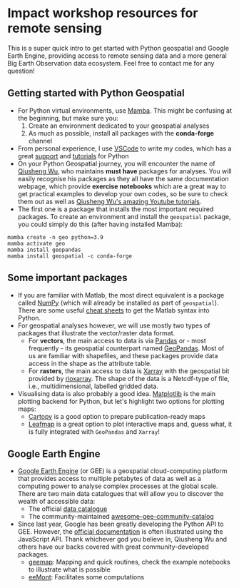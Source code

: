 # Impact workshop resources for remote sensing

This is a super quick intro to get started with Python geospatial and Google Earth Engine, providing access to remote sensing data and a more general Big Earth Observation data ecosystem. Feel free to contact me for any question! 



## Getting started with Python Geospatial

- For Python virtual environments, use [Mamba](http://mamba.readthedocs.io). This might be confusing at the beginning, but make sure you:
    1. Create an environment dedicated to your geospatial analyses
    2. As much as possible, install all packages with the **conda-forge** channel
- From personal experience, I use [VSCode](https://code.visualstudio.com) to write my codes, which has a great [support](https://code.visualstudio.com/docs/languages/python) and [tutorials](https://code.visualstudio.com/docs/python/python-tutorial) for Python
- On your Python Geospatial journey, you will encounter the name of [Qiusheng Wu](https://wetlands.io), who maintains **must have** packages for analyses. You will easily recognise his packages as they all have the same documentation webpage, which provide **exercise notebooks** which are a great way to get practical examples to develop your own codes, so be sure to check them out as well as [Qiusheng Wu's amazing Youtube tutorials](https://www.youtube.com/@giswqs).
- The first one is a package that installs the most important required packages. To create an environment and install the `geospatial` package, you could simply do this (after having installed Mamba):

```
mamba create -n geo python=3.9
mamba activate geo
mamba install geopandas
mamba install geospatial -c conda-forge
```

## Some important packages

- If you are familiar with Matlab, the most direct equivalent is a package called [NumPy](https://numpy.org) (which will already be installed as part of `geospatial`). There are some useful [cheat sheets](https://mas-dse.github.io/DSE200/cheat_sheets/1_python/6_2_NumPy_for_MATLAB_users.pdf) to get the Matlab syntax into Python. 
- For geospatial analyses however, we will use mostly two types of packages that illustrate the vector/raster data format. 
  - For **vectors**, the main access to data is via [Pandas](https://pandas.pydata.org/docs/) or - most frequently - its geospatial counterpart named [GeoPandas](https://geopandas.org/en/stable/docs.html). Most of us are familiar with shapefiles, and these packages provide data access in the shape as the attribute table. 
  - For **rasters**, the main access to data is [Xarray](https://docs.xarray.dev/en/stable/) with the geospatial bit provided by [rioxarray](https://corteva.github.io/rioxarray/stable/). The shape of the data is a Netcdf-type of file, i.e., multidimensional, labelled gridded data. 
- Visualising data is also probably a good idea. [Matplotlib](https://matplotlib.org) is the main plotting backend for Python, but let's highlight two options for plotting maps:
  - [Cartopy](https://scitools.org.uk/cartopy/docs/latest/) is a good option to prepare publication-ready maps 
  - [Leafmap](https://leafmap.org) is a great option to plot interactive maps and, guess what, it is fully integrated with `GeoPandas` and `Xarray`! 

## Google Earth Engine 

- [Google Earth Engine](https://earthengine.google.com) (or GEE) is a geospatial cloud-computing platform that provides access to multiple petabytes of data as well as a computing power to analyse complex processes at the global scale. There are two main data catalogues that will allow you to discover the wealth of accessible data:
  - The official [data catalogue](https://developers.google.com/earth-engine/datasets)
  - The community-maintained [awesome-gee-community-catalog](https://gee-community-catalog.org)
- Since last year, Google has been greatly developing the Python API to GEE. However, the [official documentation](https://developers.google.com/earth-engine/guides) is often illustrated using the JavaScript API. Thank whichever god you believe in, Qiusheng Wu and others have our backs covered with great community-developed packages.
  - [geemap](https://geemap.org): Mapping and quick routines, check the example notebooks to illustrate what is possible 
  - [eeMont](https://eemont.readthedocs.io/en/latest/): Facilitates some computations